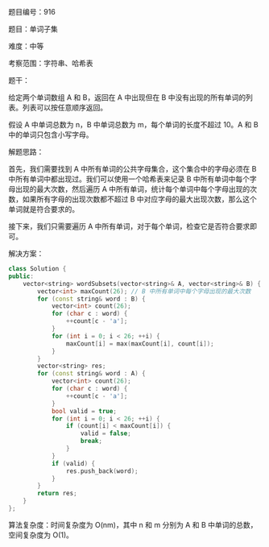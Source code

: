 题目编号：916

题目：单词子集

难度：中等

考察范围：字符串、哈希表

题干：

给定两个单词数组 A 和 B，返回在 A 中出现但在 B 中没有出现的所有单词的列表。列表可以按任意顺序返回。

假设 A 中单词总数为 n，B 中单词总数为 m，每个单词的长度不超过 10。A 和 B 中的单词只包含小写字母。

解题思路：

首先，我们需要找到 A 中所有单词的公共字母集合，这个集合中的字母必须在 B 中所有单词中都出现过。我们可以使用一个哈希表来记录 B 中所有单词中每个字母出现的最大次数，然后遍历 A 中所有单词，统计每个单词中每个字母出现的次数，如果所有字母的出现次数都不超过 B 中对应字母的最大出现次数，那么这个单词就是符合要求的。

接下来，我们只需要遍历 A 中所有单词，对于每个单词，检查它是否符合要求即可。

解决方案：

```cpp
class Solution {
public:
    vector<string> wordSubsets(vector<string>& A, vector<string>& B) {
        vector<int> maxCount(26); // B 中所有单词中每个字母出现的最大次数
        for (const string& word : B) {
            vector<int> count(26);
            for (char c : word) {
                ++count[c - 'a'];
            }
            for (int i = 0; i < 26; ++i) {
                maxCount[i] = max(maxCount[i], count[i]);
            }
        }
        vector<string> res;
        for (const string& word : A) {
            vector<int> count(26);
            for (char c : word) {
                ++count[c - 'a'];
            }
            bool valid = true;
            for (int i = 0; i < 26; ++i) {
                if (count[i] < maxCount[i]) {
                    valid = false;
                    break;
                }
            }
            if (valid) {
                res.push_back(word);
            }
        }
        return res;
    }
};
```

算法复杂度：时间复杂度为 O(nm)，其中 n 和 m 分别为 A 和 B 中单词的总数，空间复杂度为 O(1)。